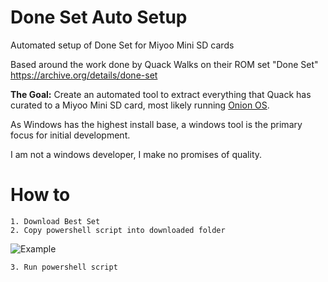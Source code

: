 # Done Set Auto Setup
Automated setup of Done Set for Miyoo Mini SD cards

Based around the work done by Quack Walks on their ROM set "Done Set"
https://archive.org/details/done-set


**The Goal:** Create an automated tool to extract everything that Quack has curated to a Miyoo Mini SD card, most likely running [Onion OS](https://github.com/OnionUI/Onion).


As Windows has the highest install base, a windows tool is the primary focus for initial development.

I am not a windows developer, I make no promises of quality.

# How to
    1. Download Best Set
    2. Copy powershell script into downloaded folder
![Example](image.png)
  
    3. Run powershell script

